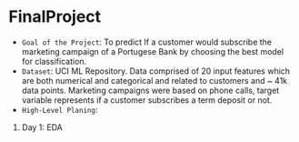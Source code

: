 # FinalProject

- ``Goal of the Project``: To predict If a customer would subscribe the marketing campaign of a Portugese Bank by choosing the best model for classification.
- ``Dataset``: UCI ML Repository. Data comprised of 20 input features which are both numerical and categorical and related to customers and ~ 41k data points. Marketing campaigns were based on phone calls, target variable represents if a customer subscribes a term deposit or not. 
- ``High-Level Planing``: 
1. Day 1: EDA
